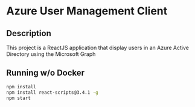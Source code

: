 # Azure User Management Client
## Description
This project is a ReactJS application that display users in an Azure Active Directory using the Microsoft Graph
## Running w/o Docker
```sh
npm install
npm install react-scripts@3.4.1 -g 
npm start
```
